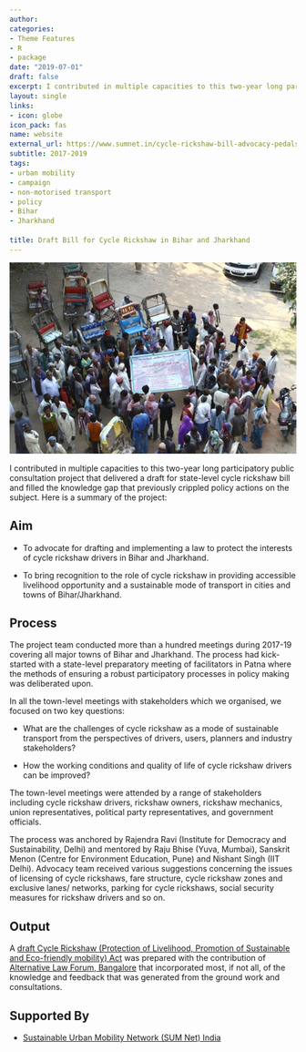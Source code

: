 ```yaml
---
author:
categories:
- Theme Features
- R
- package
date: "2019-07-01"
draft: false
excerpt: I contributed in multiple capacities to this two-year long participatory public consultation project that delivered a draft for state-level cycle rickshaw bill and filled the knowledge gap that previously crippled policy actions on the subject.
layout: single
links:
- icon: globe
icon_pack: fas
name: website
external_url: https://www.sumnet.in/cycle-rickshaw-bill-advocacy-pedals-ahead/
subtitle: 2017-2019
tags:
- urban mobility
- campaign
- non-motorised transport
- policy
- Bihar
- Jharkhand

title: Draft Bill for Cycle Rickshaw in Bihar and Jharkhand
---
```


![A group photo of cycle rickshaw drivers and oher stakeholders who participated in public consultation meeting at Bodhgaya](CRB_bodhgaya.jpg "In one of the participatory consultation meetings to prepare draft cycle rickshaw bill in Bihar. Bodhgaya, February 2018. Photo credit: Vishal")

I contributed in multiple capacities to this two-year long participatory
public consultation project that delivered a draft for state-level cycle
rickshaw bill and filled the knowledge gap that previously crippled
policy actions on the subject. Here is a summary of the project:

## Aim

-   To advocate for drafting and implementing a law to protect the interests of cycle rickshaw drivers in Bihar and Jharkhand.

-   To bring recognition to the role of cycle rickshaw in providing accessible livelihood opportunity and a sustainable mode of transport in cities and towns of Bihar/Jharkhand.

## Process

The project team conducted more than a hundred meetings during 2017-19 covering all major towns of Bihar and Jharkhand. The process had kick-started with  a state-level preparatory meeting of facilitators in Patna where the methods of ensuring a robust participatory processes in policy making was deliberated upon.

In all the town-level meetings with stakeholders which we organised, we focused on two key questions:

-   What are the challenges of cycle rickshaw as a mode of sustainable transport from the perspectives of drivers, users, planners and industry stakeholders?

-   How the working conditions and quality of life of cycle rickshaw drivers can be improved?

The town-level meetings were attended by a range of stakeholders including cycle rickshaw drivers, rickshaw owners, rickshaw mechanics, union representatives, political party representatives, and government officials.

The process was anchored by Rajendra Ravi (Institute for Democracy and Sustainability, Delhi) and mentored by Raju Bhise (Yuva, Mumbai), Sanskrit Menon (Centre for Environment Education, Pune) and Nishant Singh (IIT Delhi). Advocacy team received various suggestions concerning the issues of licensing of cycle rickshaws, fare structure, cycle rickshaw zones and exclusive lanes/ networks, parking for cycle rickshaws, social security measures for rickshaw drivers and so on.

## Output

A [draft Cycle Rickshaw (Protection of Livelihood, Promotion of Sustainable and Eco-friendly mobility)
Act](https://www.sumnet.in/wp-content/uploads/2018/02/Cycle-Rickshaw-Bill_Draft.docx.pdf) was prepared with the contribution of [Alternative Law Forum, Bangalore](https://altlawforum.org/about/) that incorporated most, if not all, of the knowledge and feedback that was generated from the ground work and consultations.

## Supported By

-   [Sustainable Urban Mobility Network (SUM Net)
    India](https://www.sumnet.in)
